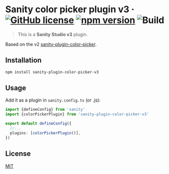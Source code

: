 # Sanity color picker plugin v3 &middot; [![GitHub license](https://img.shields.io/badge/license-MIT-blue.svg)](https://github.com/JKostov/sanity-plugin-color-picker-v3/blob/master/LICENSE) [![npm version](https://img.shields.io/npm/v/sanity-plugin-color-picker-v3.svg?style=flat)](https://www.npmjs.com/package/sanity-plugin-color-picker-v3) ![Build](https://github.com/JKostov/sanity-plugin-color-picker-v3/actions/workflows/main.yml/badge.svg)


> This is a **Sanity Studio v3** plugin.

Based on the v2 [sanity-plugin-color-picker](https://github.com/edolyne/sanity-plugin-color-picker).

## Installation

```sh
npm install sanity-plugin-color-picker-v3
```

## Usage

Add it as a plugin in `sanity.config.ts` (or .js):

```ts
import {defineConfig} from 'sanity'
import {colorPickerPlugin} from 'sanity-plugin-color-picker-v3'

export default defineConfig({
  //...
  plugins: [colorPickerPlugin()],
})
```

## License

[MIT](LICENSE)
